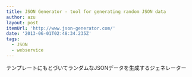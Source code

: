 ```yaml
---
title: JSON Generator - tool for generating random JSON data
author: azu
layout: post
itemUrl: 'http://www.json-generator.com/'
date: '2013-06-01T02:48:34.235Z'
tags:
  - JSON
  - webservice
---
```

テンプレートにもとづいてランダムなJSONデータを生成するジェネレーター
